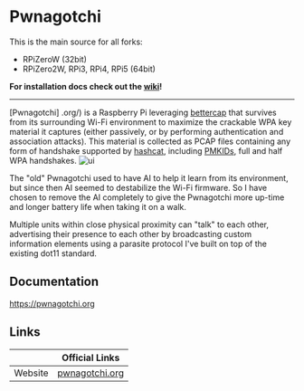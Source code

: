 # Pwnagotchi
This is the main source for all forks:
- RPiZeroW (32bit)
- RPiZero2W, RPi3, RPi4, RPi5 (64bit)

**For installation docs check out the [wiki](https://github.com/jayofelony/pwnagotchi/wiki)!**

---

[Pwnagotchi]
.org/) is a Raspberry Pi leveraging [bettercap](https://www.bettercap.org/) that survives from its surrounding Wi-Fi environment to maximize the crackable WPA key material it captures (either passively, or by performing authentication and association attacks). This material is collected as PCAP files containing any form of handshake supported by [hashcat](https://hashcat.net/hashcat/), including [PMKIDs](https://www.evilsocket.net/2019/02/13/Pwning-WiFi-networks-with-bettercap-and-the-PMKID-client-less-attack/), 
full and half WPA handshakes.
![ui](pngs/pwn.png)

The "old" Pwnagotchi used to have AI to help it learn from its environment, but since then AI seemed to destabilize the Wi-Fi firmware. So I have chosen to remove the AI completely to give the Pwnagotchi more up-time and longer battery life when taking it on a walk.

Multiple units within close physical proximity can "talk" to each other, advertising their presence to each other by broadcasting custom information elements using a parasite protocol I've built on top of the existing dot11 standard.

## Documentation
https://pwnagotchi.org

## Links

| &nbsp;    | Official Links                                           |
|-----------|----------------------------------------------------------|
| Website   | [pwnagotchi.org](https://pwnagotchi.org/)                  |

